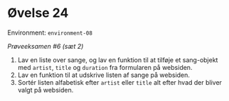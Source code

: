 # Øvelse 24

Environment: `environment-08`

*Prøveeksamen #6 (sæt 2)*

1. Lav en liste over sange, og lav en funktion til at tilføje et sang-objekt med `artist`, `title` og `duration` fra formularen på websiden.
2. Lav en funktion til at udskrive listen af sange på websiden.
3. Sortér listen alfabetisk efter `artist` eller `title` alt efter hvad der bliver valgt på websiden.